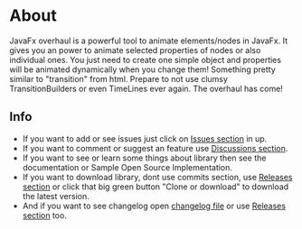 # About
JavaFx overhaul is a powerful tool to animate elements/nodes in JavaFx. It gives you an power to animate selected properties of nodes or also individual ones. You just need to create one simple object and properties will be animated dynamically when you change them! Something pretty similar to "transition" from html. Prepare to not use clumsy TransitionBuilders or even TimeLines ever again. The overhaul has come!
## Info
* If you want to add or see issues just click on [Issues section](https://github.com/PetoPetko/JavaFx-Overhaul/issues) in up.
* If you want to comment or suggest an feature use [Discussions section](https://github.com/PetoPetko/JavaFx-Overhaul/discussions).
* If you want to see or learn some things about library then see the documentation or Sample Open Source Implementation.
* If you want to download library, dont use commits section, use [Releases section](https://github.com/PetoPetko/JavaFx-Overhaul/releases) or click that big green button "Clone or download" to download the latest version.
* And if you want to see changelog open [changelog file](Changelog.md) or use [Releases section](https://github.com/PetoPetko/JavaFx-Overhaul/releases) too.
